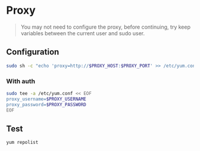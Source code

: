 # Proxy

> You may not need to configure the proxy, before continuing, try keep variables between the current user and sudo user.

## Configuration

```sh
sudo sh -c "echo 'proxy=http://$PROXY_HOST:$PROXY_PORT' >> /etc/yum.conf"
```

### With auth

```sh
sudo tee -a /etc/yum.conf << EOF
proxy_username=$PROXY_USERNAME
proxy_password=$PROXY_PASSWORD
EOF
```

## Test

```sh
yum repolist
```
